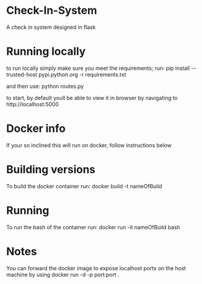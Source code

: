 # Check-In-System

A check in system designed in flask

# Running locally
to run locally simply make sure you meet the requirements; run: pip install --trusted-host pypi.python.org -r requirements.txt

and then use: python routes.py

to start, by default youll be able to view it in browser by navigating to http://localhost:5000

# Docker info

If your so inclined this will run on docker, follow instructions below

# Building versions

To build the docker container run: docker build -t nameOfBuild

# Running

To run the bash of the container run: docker run -it nameOfBuild bash

# Notes

You can forward the docker image to expose localhost ports on the host machine by using docker run -d -p port:port .

